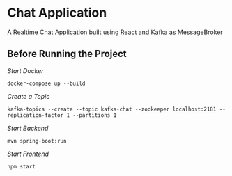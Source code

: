 # Chat Application
A Realtime Chat Application built using React and Kafka as MessageBroker




## Before Running the Project 

*Start Docker*
```shell script
docker-compose up --build
```

*Create a Topic*
```
kafka-topics --create --topic kafka-chat --zookeeper localhost:2181 --replication-factor 1 --partitions 1
```

*Start Backend*
```
mvn spring-boot:run
```

*Start Frontend*
```
npm start
```



